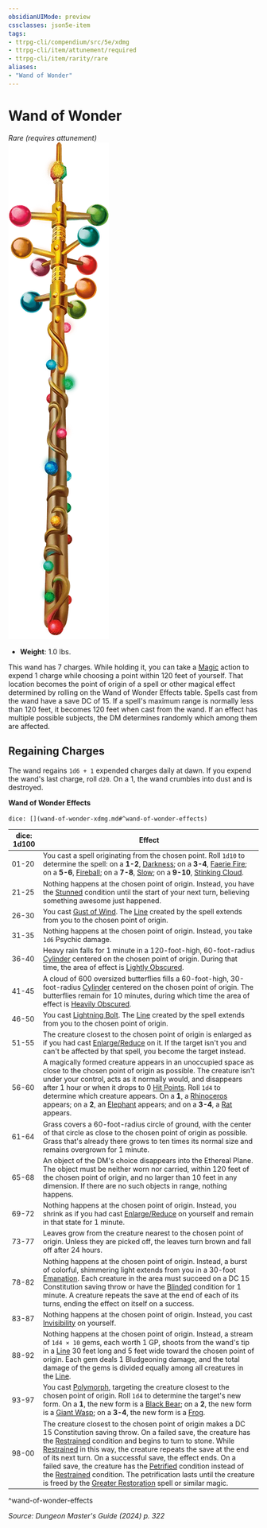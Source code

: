```yaml
---
obsidianUIMode: preview
cssclasses: json5e-item
tags:
- ttrpg-cli/compendium/src/5e/xdmg
- ttrpg-cli/item/attunement/required
- ttrpg-cli/item/rarity/rare
aliases: 
- "Wand of Wonder"
---
```

# Wand of Wonder
*Rare (requires attunement)*  
![](3-Mechanics/CLI/items/img/wand-of-wonder.webp#right)

- **Weight**: 1.0 lbs.

This wand has 7 charges. While holding it, you can take a [Magic](3-Mechanics/CLI/rules/actions.md#Magic) action to expend 1 charge while choosing a point within 120 feet of yourself. That location becomes the point of origin of a spell or other magical effect determined by rolling on the Wand of Wonder Effects table. Spells cast from the wand have a save DC of 15. If a spell's maximum range is normally less than 120 feet, it becomes 120 feet when cast from the wand. If an effect has multiple possible subjects, the DM determines randomly which among them are affected.

## Regaining Charges

The wand regains `1d6 + 1` expended charges daily at dawn. If you expend the wand's last charge, roll `d20`. On a 1, the wand crumbles into dust and is destroyed.

**Wand of Wonder Effects**

`dice: [](wand-of-wonder-xdmg.md#^wand-of-wonder-effects)`

| dice: 1d100 | Effect |
|-------------|--------|
| 01-20 | You cast a spell originating from the chosen point. Roll `1d10` to determine the spell: on a **1-2**, [Darkness](3-Mechanics/CLI/spells/darkness-xphb.md); on a **3-4**, [Faerie Fire](3-Mechanics/CLI/spells/faerie-fire-xphb.md); on a **5-6**, [Fireball](3-Mechanics/CLI/spells/fireball-xphb.md); on a **7-8**, [Slow](3-Mechanics/CLI/spells/slow-xphb.md); on a **9-10**, [Stinking Cloud](3-Mechanics/CLI/spells/stinking-cloud-xphb.md). |
| 21-25 | Nothing happens at the chosen point of origin. Instead, you have the [Stunned](3-Mechanics/CLI/rules/conditions.md#Stunned) condition until the start of your next turn, believing something awesome just happened. |
| 26-30 | You cast [Gust of Wind](3-Mechanics/CLI/spells/gust-of-wind-xphb.md). The [Line](3-Mechanics/CLI/rules/variant-rules/line-area-of-effect-xphb.md) created by the spell extends from you to the chosen point of origin. |
| 31-35 | Nothing happens at the chosen point of origin. Instead, you take `1d6` Psychic damage. |
| 36-40 | Heavy rain falls for 1 minute in a 120-foot-high, 60-foot-radius [Cylinder](3-Mechanics/CLI/rules/variant-rules/cylinder-area-of-effect-xphb.md) centered on the chosen point of origin. During that time, the area of effect is [Lightly Obscured](3-Mechanics/CLI/rules/variant-rules/lightly-obscured-xphb.md). |
| 41-45 | A cloud of 600 oversized butterflies fills a 60-foot-high, 30-foot-radius [Cylinder](3-Mechanics/CLI/rules/variant-rules/cylinder-area-of-effect-xphb.md) centered on the chosen point of origin. The butterflies remain for 10 minutes, during which time the area of effect is [Heavily Obscured](3-Mechanics/CLI/rules/variant-rules/heavily-obscured-xphb.md). |
| 46-50 | You cast [Lightning Bolt](3-Mechanics/CLI/spells/lightning-bolt-xphb.md). The [Line](3-Mechanics/CLI/rules/variant-rules/line-area-of-effect-xphb.md) created by the spell extends from you to the chosen point of origin. |
| 51-55 | The creature closest to the chosen point of origin is enlarged as if you had cast [Enlarge/Reduce](3-Mechanics/CLI/spells/enlarge-reduce-xphb.md) on it. If the target isn't you and can't be affected by that spell, you become the target instead. |
| 56-60 | A magically formed creature appears in an unoccupied space as close to the chosen point of origin as possible. The creature isn't under your control, acts as it normally would, and disappears after 1 hour or when it drops to 0 [Hit Points](3-Mechanics/CLI/rules/variant-rules/hit-points-xphb.md). Roll `1d4` to determine which creature appears. On a **1**, a [Rhinoceros](3-Mechanics/CLI/bestiary/beast/rhinoceros-xmm.md) appears; on a **2**, an [Elephant](3-Mechanics/CLI/bestiary/beast/elephant-xmm.md) appears; and on a **3-4**, a [Rat](3-Mechanics/CLI/bestiary/beast/rat-xmm.md) appears. |
| 61-64 | Grass covers a 60-foot-radius circle of ground, with the center of that circle as close to the chosen point of origin as possible. Grass that's already there grows to ten times its normal size and remains overgrown for 1 minute. |
| 65-68 | An object of the DM's choice disappears into the Ethereal Plane. The object must be neither worn nor carried, within 120 feet of the chosen point of origin, and no larger than 10 feet in any dimension. If there are no such objects in range, nothing happens. |
| 69-72 | Nothing happens at the chosen point of origin. Instead, you shrink as if you had cast [Enlarge/Reduce](3-Mechanics/CLI/spells/enlarge-reduce-xphb.md) on yourself and remain in that state for 1 minute. |
| 73-77 | Leaves grow from the creature nearest to the chosen point of origin. Unless they are picked off, the leaves turn brown and fall off after 24 hours. |
| 78-82 | Nothing happens at the chosen point of origin. Instead, a burst of colorful, shimmering light extends from you in a 30-foot [Emanation](3-Mechanics/CLI/rules/variant-rules/emanation-area-of-effect-xphb.md). Each creature in the area must succeed on a DC 15 Constitution saving throw or have the [Blinded](3-Mechanics/CLI/rules/conditions.md#Blinded) condition for 1 minute. A creature repeats the save at the end of each of its turns, ending the effect on itself on a success. |
| 83-87 | Nothing happens at the chosen point of origin. Instead, you cast [Invisibility](3-Mechanics/CLI/spells/invisibility-xphb.md) on yourself. |
| 88-92 | Nothing happens at the chosen point of origin. Instead, a stream of `1d4 × 10` gems, each worth 1 GP, shoots from the wand's tip in a [Line](3-Mechanics/CLI/rules/variant-rules/line-area-of-effect-xphb.md) 30 feet long and 5 feet wide toward the chosen point of origin. Each gem deals 1 Bludgeoning damage, and the total damage of the gems is divided equally among all creatures in the [Line](3-Mechanics/CLI/rules/variant-rules/line-area-of-effect-xphb.md). |
| 93-97 | You cast [Polymorph](3-Mechanics/CLI/spells/polymorph-xphb.md), targeting the creature closest to the chosen point of origin. Roll `1d4` to determine the target's new form. On a **1**, the new form is a [Black Bear](3-Mechanics/CLI/bestiary/beast/black-bear-xmm.md); on a **2**, the new form is a [Giant Wasp](3-Mechanics/CLI/bestiary/beast/giant-wasp-xmm.md); on a **3-4**, the new form is a [Frog](3-Mechanics/CLI/bestiary/beast/frog-xmm.md). |
| 98-00 | The creature closest to the chosen point of origin makes a DC 15 Constitution saving throw. On a failed save, the creature has the [Restrained](3-Mechanics/CLI/rules/conditions.md#Restrained) condition and begins to turn to stone. While [Restrained](3-Mechanics/CLI/rules/conditions.md#Restrained) in this way, the creature repeats the save at the end of its next turn. On a successful save, the effect ends. On a failed save, the creature has the [Petrified](3-Mechanics/CLI/rules/conditions.md#Petrified) condition instead of the [Restrained](3-Mechanics/CLI/rules/conditions.md#Restrained) condition. The petrification lasts until the creature is freed by the [Greater Restoration](3-Mechanics/CLI/spells/greater-restoration-xphb.md) spell or similar magic. |
^wand-of-wonder-effects

*Source: Dungeon Master's Guide (2024) p. 322*